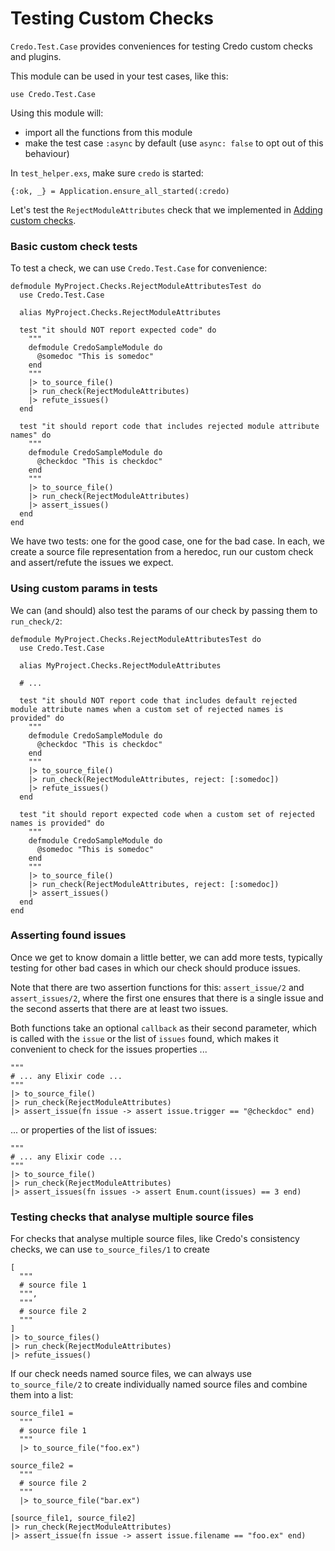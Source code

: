 # Testing Custom Checks

`Credo.Test.Case` provides conveniences for testing Credo custom checks and plugins.

This module can be used in your test cases, like this:

    use Credo.Test.Case

Using this module will:

* import all the functions from this module
* make the test case `:async` by default (use `async: false` to opt out of this behaviour)

In `test_helper.exs`, make sure `credo` is started:

```
{:ok, _} = Application.ensure_all_started(:credo)
```

Let's test the `RejectModuleAttributes` check that we implemented in [Adding custom checks](./adding_checks.md).

### Basic custom check tests

To test a check, we can use `Credo.Test.Case` for convenience:

    defmodule MyProject.Checks.RejectModuleAttributesTest do
      use Credo.Test.Case

      alias MyProject.Checks.RejectModuleAttributes

      test "it should NOT report expected code" do
        """
        defmodule CredoSampleModule do
          @somedoc "This is somedoc"
        end
        """
        |> to_source_file()
        |> run_check(RejectModuleAttributes)
        |> refute_issues()
      end

      test "it should report code that includes rejected module attribute names" do
        """
        defmodule CredoSampleModule do
          @checkdoc "This is checkdoc"
        end
        """
        |> to_source_file()
        |> run_check(RejectModuleAttributes)
        |> assert_issues()
      end
    end

We have two tests: one for the good case, one for the bad case.
In each, we create a source file representation from a heredoc, run our custom check and assert/refute the issues
we expect.

### Using custom params in tests

We can (and should) also test the params of our check by passing them to `run_check/2`:

    defmodule MyProject.Checks.RejectModuleAttributesTest do
      use Credo.Test.Case

      alias MyProject.Checks.RejectModuleAttributes

      # ...

      test "it should NOT report code that includes default rejected module attribute names when a custom set of rejected names is provided" do
        """
        defmodule CredoSampleModule do
          @checkdoc "This is checkdoc"
        end
        """
        |> to_source_file()
        |> run_check(RejectModuleAttributes, reject: [:somedoc])
        |> refute_issues()
      end

      test "it should report expected code when a custom set of rejected names is provided" do
        """
        defmodule CredoSampleModule do
          @somedoc "This is somedoc"
        end
        """
        |> to_source_file()
        |> run_check(RejectModuleAttributes, reject: [:somedoc])
        |> assert_issues()
      end
    end

### Asserting found issues

Once we get to know domain a little better, we can add more tests, typically testing for other bad cases in which
our check should produce issues.

Note that there are two assertion functions for this: `assert_issue/2` and `assert_issues/2`, where the first one
ensures that there is a single issue and the second asserts that there are at least two issues.

Both functions take an optional `callback` as their second parameter, which is called with the `issue` or the
list of `issues` found, which makes it convenient  to check for the issues properties ...

    """
    # ... any Elixir code ...
    """
    |> to_source_file()
    |> run_check(RejectModuleAttributes)
    |> assert_issue(fn issue -> assert issue.trigger == "@checkdoc" end)

... or properties of the list of issues:

    """
    # ... any Elixir code ...
    """
    |> to_source_file()
    |> run_check(RejectModuleAttributes)
    |> assert_issues(fn issues -> assert Enum.count(issues) == 3 end)

### Testing checks that analyse multiple source files

For checks that analyse multiple source files, like Credo's consistency checks, we can use `to_source_files/1` to
create

    [
      """
      # source file 1
      """,
      """
      # source file 2
      """
    ]
    |> to_source_files()
    |> run_check(RejectModuleAttributes)
    |> refute_issues()

If our check needs named source files, we can always use `to_source_file/2` to create individually named source
files and combine them into a list:

    source_file1 =
      """
      # source file 1
      """
      |> to_source_file("foo.ex")

    source_file2 =
      """
      # source file 2
      """
      |> to_source_file("bar.ex")

    [source_file1, source_file2]
    |> run_check(RejectModuleAttributes)
    |> assert_issue(fn issue -> assert issue.filename == "foo.ex" end)
